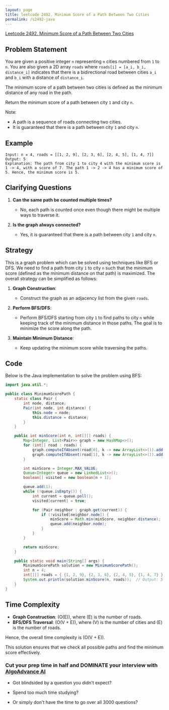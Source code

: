 ```yaml
---
layout: page
title: leetcode 2492. Minimum Score of a Path Between Two Cities
permalink: /s2492-java
---
```

[Leetcode 2492. Minimum Score of a Path Between Two Cities](https://algoadvance.github.io/algoadvance/l2492)
## Problem Statement

You are given a positive integer `n` representing `n` cities numbered from `1` to `n`. You are also given a 2D array `roads` where `roads[i] = [a_i, b_i, distance_i]` indicates that there is a bidirectional road between cities `a_i` and `b_i` with a distance of `distance_i`.

The minimum score of a path between two cities is defined as the minimum distance of any road in the path.

Return the minimum score of a path between city `1` and city `n`.

Note:
- A path is a sequence of roads connecting two cities.
- It is guaranteed that there is a path between city `1` and city `n`.

## Example
```
Input: n = 4, roads = [[1, 2, 9], [2, 3, 6], [2, 4, 5], [1, 4, 7]]
Output: 5
Explanation: The path from city 1 to city 4 with the minimum score is 1 -> 4, with a score of 7. The path 1 -> 2 -> 4 has a minimum score of 5. Hence, the minimum score is 5.
```

## Clarifying Questions

1. **Can the same path be counted multiple times?**
   - No, each path is counted once even though there might be multiple ways to traverse it.

2. **Is the graph always connected?**
   - Yes, it is guaranteed that there is a path between city `1` and city `n`.

## Strategy

This is a graph problem which can be solved using techniques like BFS or DFS. We need to find a path from city `1` to city `n` such that the minimum score (defined as the minimum distance on that path) is maximized. The overall strategy can be simplified as follows:

1. **Graph Construction**:
   - Construct the graph as an adjacency list from the given `roads`.

2. **Perform BFS/DFS**:
   - Perform BFS/DFS starting from city `1` to find paths to city `n` while keeping track of the minimum distance in those paths. The goal is to minimize the score along the path.

3. **Maintain Minimum Distance**:
   - Keep updating the minimum score while traversing the paths.

## Code

Below is the Java implementation to solve the problem using BFS:

```java
import java.util.*;

public class MinimumScorePath {
    static class Pair {
        int node, distance;
        Pair(int node, int distance) {
            this.node = node;
            this.distance = distance;
        }
    }

    public int minScore(int n, int[][] roads) {
        Map<Integer, List<Pair>> graph = new HashMap<>();
        for (int[] road : roads) {
            graph.computeIfAbsent(road[0], k -> new ArrayList<>()).add(new Pair(road[1], road[2]));
            graph.computeIfAbsent(road[1], k -> new ArrayList<>()).add(new Pair(road[0], road[2]));
        }

        int minScore = Integer.MAX_VALUE;
        Queue<Integer> queue = new LinkedList<>();
        boolean[] visited = new boolean[n + 1];

        queue.add(1);
        while (!queue.isEmpty()) {
            int current = queue.poll();
            visited[current] = true;

            for (Pair neighbor : graph.get(current)) {
                if (!visited[neighbor.node]) {
                    minScore = Math.min(minScore, neighbor.distance);
                    queue.add(neighbor.node);
                }
            }
        }

        return minScore;
    }

    public static void main(String[] args) {
        MinimumScorePath solution = new MinimumScorePath();
        int n = 4;
        int[][] roads = { {1, 2, 9}, {2, 3, 6}, {2, 4, 5}, {1, 4, 7} };
        System.out.println(solution.minScore(n, roads));  // Output: 5
    }
}
```

## Time Complexity

- **Graph Construction**: \(O(E)\), where \(E\) is the number of roads.
- **BFS/DFS Traversal**: \(O(V + E)\), where \(V\) is the number of cities and \(E\) is the number of roads.

Hence, the overall time complexity is \(O(V + E)\). 

This solution ensures that we check all possible paths and find the minimum score effectively.


### Cut your prep time in half and DOMINATE your interview with [AlgoAdvance AI](https://algoAdvance.com)

- Got blindsided by a question you didn't expect?

- Spend too much time studying?

- Or simply don't have the time to go over all 3000 questions?

